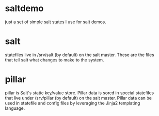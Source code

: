 saltdemo
========

just a set of simple salt states I use for salt demos.


salt
===========

statefiles live in /srv/salt (by default) on the salt master. These are the files that tell salt what changes to make to the system.



pillar
===========

pillar is Salt's static key/value store. Pillar data is sored in special statefiles that live under /srv/pillar (by default) on the salt master. Pillar data can be used in statefile and config files by leveraging the Jinja2 templating language.
